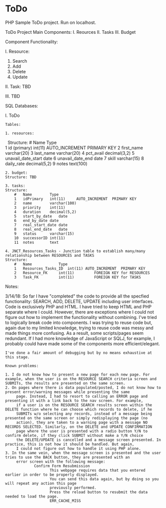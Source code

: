 # ToDo
PHP Sample ToDo project. Run on localhost.

ToDo Project Main Components:
  I.   Reources
  II.  Tasks
  III. Budget

Component Functionality:

I. Resource:
  1. Search
  2. Add
  3. Delete
  4. Update

II. Task:
  TBD
  
III.
  TBD
	
SQL Databases:

I. ToDo
	
	Tables:
	
	1. resources: 
  
	Structure:
		#	Name	              Type	
		1	id (primary)	      int(11)		AUTO_INCREMENT	PRIMARY KEY
		2	first_name	        varchar(20)
		3	last_name	          varchar(20)
		4	pct_avail	          decimal(3,2)
		5	unavail_date_start	date
		6	unavail_date_end	  date
		7	skill	              varchar(15)
		8	daily_rate	        decimal(5,2)
		9 notes               text(100)
	
	2. budget:
	Structure: TBD
	
	3. tasks:
	Structure:
		#	Name		Type	
		1	idPrimary	int(11)		AUTO_INCREMENT	PRIMARY KEY	
		2	name		varchar(100)			
		3	priority	int(11)		
		4	duration	decimal(5,2)			
		5	start_by_date	date			
		6	end_by_date	date			
		7	real_start_date	date			
		8	real_end_date	date			
		9	status		varchar(15)			
		10	successorID	int(11)			
		11	notes		text
	
	4. JNCT_Resources_Tasks - Junction table to establish many/many relationship between RESOURCES and TASKS
	Structure:
		#	Name			Type
		1 	Resources_Tasks_ID	int(11) AUTO_INCREMENT	PRIMARY KEY
		2	Resource_FK		int(11)			FOREIGN KEY for RESOURCES
		3	Task_FK			int(11)			FOREIGN KEY for TASKS
		
	
	
Notes:

3/14/18:
	So far I have "completed" the code to provide all the specfied functionality: SEARCH, ADD, DELETE, UPDATE including user interfaces.
	Code is exclusively PHP and HTML. I have tried to keep HTML and PHP separate where I could. However, there are exceptions where I
	could not figure out how to implement the functionality without combining. I've tried to logically break code into components. I 
	was trying to reuse code but, again due to my limited knowledge, trying to reuse code was messy and made things more confusing.
	As a result, some scripts/pages seem redundant. If I had more knowledge of JavaScript or SQLJ, for example, I probably could have
	made some of the components more efficient/elegant. 
	
	I've done a fair amount of debugging but by no means exhaustive at this stage. 
	
	Known problems:
	
	1. I do not know how to present a new page for each new page. For example, when the user is on the RESOURCE SEARCH criteria screen and 			SUBMITs, the results are presented on the same screen. 
	2. On pages where there is data populated/posted, I do not know how to present error/warning messages while presenting the same
		 page. Instead, I had to resort to calling an ERROR page and presenting it with a link back to the nav screen. For example, 
		 if a user is on the RESOURCE SEARCH results screen within the DELETE function where he can choose which records to delete, if he
		 SUBMITs w/o selecting any records, instead of a message being presented on the same screen or simply redisplaying the page (no
		 action), they are taken to a warning page with a message NO RECORDS SELECTED. Similarly, on the DELETE and UPDATE CONFIRMATION
		 page where the user is presented with a radio button Y/N to confirm delete, if they click SUBMIT without make a Y/N choice 
		 the DELETE/UPDATE is cancelled and a message screen presented. In practice, this is not how it should be handled. But again, 
		 I could not figure out how to handle it using PHP alone. 
	3. In the same vein, when the message screen is presented and the user tries to use the BACK button, they are presented with an 
		 error screen with the following message:
				 Confirm Form Resubmission
						This webpage requires data that you entered earlier in order to be properly displayed. 
						You can send this data again, but by doing so you will repeat any action this page 
						previously performed.
						Press the reload button to resubmit the data needed to load the page.
						ERR_CACHE_MISS
	
	
	
	
	
  
